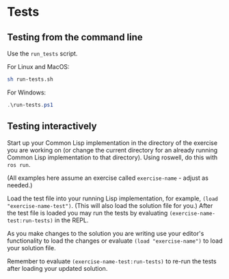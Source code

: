 # Tests

## Testing from the command line

Use the `run_tests` script.

For Linux and MacOS:
```sh
sh run-tests.sh
```

For Windows:
```powershell
.\run-tests.ps1
```

## Testing interactively

Start up your Common Lisp implementation in the directory of the exercise you are working on (or change the current directory for an already running Common Lisp implementation to that directory).
Using roswell, do this with `ros run`.

(All examples here assume an exercise called `exercise-name` - adjust as needed.)

Load the test file into your running Lisp implementation, for example, `(load "exercise-name-test")`. 
(This will also load the solution file for you.)
After the test file is loaded you may run the tests by evaluating `(exercise-name-test:run-tests)` in the REPL.

As you make changes to the solution you are writing use your editor's functionality to load the changes or evaluate `(load "exercise-name")` to load your solution file.

Remember to evaluate `(exercise-name-test:run-tests)` to re-run the tests after loading your updated solution.
